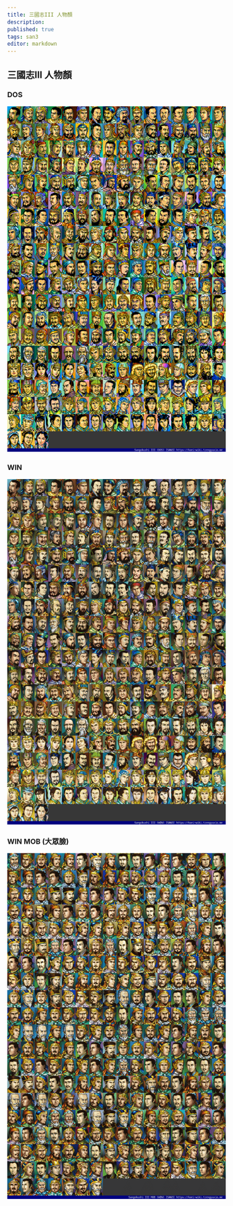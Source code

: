 ```yaml
---
title: 三國志III 人物顏
description: 
published: true
tags: san3
editor: markdown
---
```


## 三國志III 人物顏

### DOS

![san3_dos_f00-index-noted.png](/assets/faces/00indexes/san3_dos_f00-index-noted.png)

### WIN

![san3_win_f00-index-noted.png](/assets/faces/00indexes/san3_win_f00-index_kao-noted.png)

### WIN MOB (大眾臉)

![san3_win_f00-index-noted.png](/assets/faces/00indexes/san3_win_f00-index_mob-noted.png)
